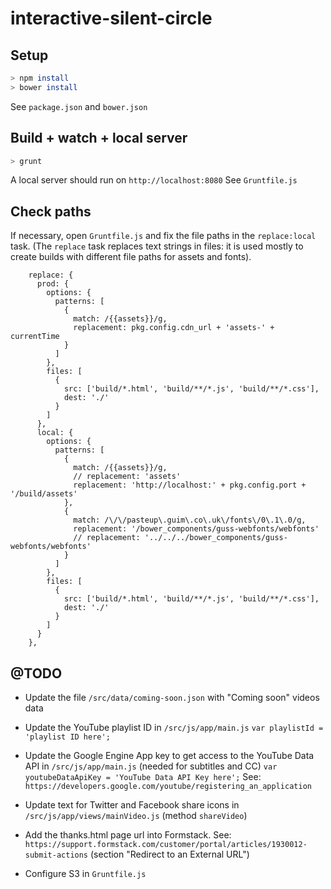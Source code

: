 # interactive-silent-circle


## Setup

```bash
> npm install
> bower install
```
See ```package.json``` and ```bower.json```


## Build + watch + local server

```bash
> grunt
```

A local server should run on ```http://localhost:8080```
See ```Gruntfile.js```


## Check paths

If necessary, open ```Gruntfile.js``` and fix the file paths in the ```replace:local``` task.
(The ```replace``` task replaces text strings in files: it is used mostly to create builds with different file paths for assets and fonts).

```
    replace: {
      prod: {
        options: {
          patterns: [
            {
              match: /{{assets}}/g,
              replacement: pkg.config.cdn_url + 'assets-' + currentTime
            }
          ]
        },
        files: [
          {
            src: ['build/*.html', 'build/**/*.js', 'build/**/*.css'],
            dest: './'
          }
        ]
      },
      local: {
        options: {
          patterns: [
            {
              match: /{{assets}}/g,
              // replacement: 'assets'
              replacement: 'http://localhost:' + pkg.config.port + '/build/assets'
            },
            {
              match: /\/\/pasteup\.guim\.co\.uk\/fonts\/0\.1\.0/g,
              replacement: '/bower_components/guss-webfonts/webfonts'
              // replacement: '../../../bower_components/guss-webfonts/webfonts'
            }
          ]
        },
        files: [
          {
            src: ['build/*.html', 'build/**/*.js', 'build/**/*.css'],
            dest: './'
          }
        ]
      }
    },
```


## @TODO

- Update the file ```/src/data/coming-soon.json``` with "Coming soon" videos data

- Update the YouTube playlist ID in ```/src/js/app/main.js```
```var playlistId = 'playlist ID here';```


- Update the Google Engine App key to get access to the YouTube Data API in ```/src/js/app/main.js``` (needed for subtitles and CC)
```var youtubeDataApiKey = 'YouTube Data API Key here';```
See: ```https://developers.google.com/youtube/registering_an_application```


- Update text for Twitter and Facebook share icons in ```/src/js/app/views/mainVideo.js``` (method ```shareVideo```)

- Add the thanks.html page url into Formstack.
See: ```https://support.formstack.com/customer/portal/articles/1930012-submit-actions``` (section "Redirect to an External URL")


- Configure S3 in ```Gruntfile.js```


